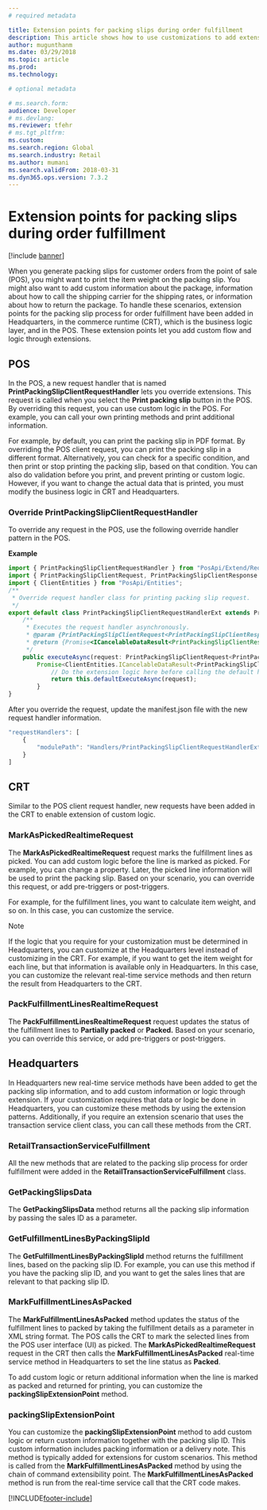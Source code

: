 ```yaml
---
# required metadata

title: Extension points for packing slips during order fulfillment
description: This article shows how to use customizations to add extension points to packing slips during customer order fulfillment.
author: mugunthanm
ms.date: 03/29/2018
ms.topic: article
ms.prod: 
ms.technology: 

# optional metadata

# ms.search.form: 
audience: Developer
# ms.devlang: 
ms.reviewer: tfehr
# ms.tgt_pltfrm: 
ms.custom: 
ms.search.region: Global
ms.search.industry: Retail
ms.author: mumani
ms.search.validFrom: 2018-03-31
ms.dyn365.ops.version: 7.3.2
---
```


# Extension points for packing slips during order fulfillment

[!include [banner](../includes/banner.md)]

When you generate packing slips for customer orders from the point of sale (POS), you might want to print the item weight on the packing slip. You might also want to add custom information about the package, information about how to call the shipping carrier for the shipping rates, or information about how to return the package. To handle these scenarios, extension points for the packing slip process for order fulfillment have been added in Headquarters, in the commerce runtime (CRT), which is the business logic layer, and in the POS. These extension points let you add custom flow and logic through extensions.

## POS
In the POS, a new request handler that is named **PrintPackingSlipClientRequestHandler** lets you override extensions. This request is called when you select the **Print packing slip** button in the POS. By overriding this request, you can use custom logic in the POS. For example, you can call your own printing methods and print additional information.

For example, by default, you can print the packing slip in PDF format. By overriding the POS client request, you can print the packing slip in a different format. Alternatively, you can check for a specific condition, and then print or stop printing the packing slip, based on that condition. You can also do validation before you print, and prevent printing or custom logic. However, if you want to change the actual data that is printed, you must modify the business logic in CRT and Headquarters.

### Override PrintPackingSlipClientRequestHandler
To override any request in the POS, use the following override handler pattern in the POS.

**Example**

```typescript
import { PrintPackingSlipClientRequestHandler } from "PosApi/Extend/RequestHandlers/StoreFulfillmentRequestHandlers";
import { PrintPackingSlipClientRequest, PrintPackingSlipClientResponse } from "PosApi/Consume/SalesOrders";
import { ClientEntities } from "PosApi/Entities";
/**
 * Override request handler class for printing packing slip request.
 */
export default class PrintPackingSlipClientRequestHandlerExt extends PrintPackingSlipClientRequestHandler {
    /**
     * Executes the request handler asynchronously.
     * @param {PrintPackingSlipClientRequest<PrintPackingSlipClientResponse>} The request containing the response.
     * @return {Promise<ICancelableDataResult<PrintPackingSlipClientResponse>>} The cancelable promise containing the response.
     */
    public executeAsync(request: PrintPackingSlipClientRequest<PrintPackingSlipClientResponse>):
        Promise<ClientEntities.ICancelableDataResult<PrintPackingSlipClientResponse>> {
            // Do the extension logic here before calling the default handler.
            return this.defaultExecuteAsync(request);
        }
}
```

After you override the request, update the manifest.json file with the new request handler information.

```typescript 
"requestHandlers": [
    {
        "modulePath": "Handlers/PrintPackingSlipClientRequestHandlerExt"
    }
]
```

## CRT
Similar to the POS client request handler, new requests have been added in the CRT to enable extension of custom logic.

### MarkAsPickedRealtimeRequest
The **MarkAsPickedRealtimeRequest** request marks the fulfillment lines as picked. You can add custom logic before the line is marked as picked. For example, you can change a property. Later, the picked line information will be used to print the packing slip. Based on your scenario, you can override this request, or add pre-triggers or post-triggers. 

For example, for the fulfillment lines, you want to calculate item weight, and so on. In this case, you can customize the service. 

> [!NOTE]
> If the logic that you require for your customization must be determined in Headquarters, you can customize at the Headquarters level instead of customizing in the CRT. For example, if you want to get the item weight for each line, but that information is available only in Headquarters. In this case, you can customize the relevant real-time service methods and then return the result from Headquarters to the CRT.

### PackFulfillmentLinesRealtimeRequest
The **PackFulfillmentLinesRealtimeRequest** request updates the status of the fulfillment lines to **Partially packed** or **Packed.** Based on your scenario, you can override this service, or add pre-triggers or post-triggers. 

## Headquarters
In Headquarters new real-time service methods have been added to get the packing slip information, and to add custom information or logic through extension. If your customization requires that data or logic be done in Headquarters, you can customize these methods by using the extension patterns. Additionally, if you require an extension scenario that uses the transaction service client class, you can call these methods from the CRT.

### RetailTransactionServiceFulfillment
All the new methods that are related to the packing slip process for order fulfillment were added in the **RetailTransactionServiceFulfillment** class.

### GetPackingSlipsData
The **GetPackingSlipsData** method returns all the packing slip information by passing the sales ID as a parameter. 

### GetFulfillmentLinesByPackingSlipId
The **GetFulfillmentLinesByPackingSlipId** method returns the fulfillment lines, based on the packing slip ID. For example, you can use this method if you have the packing slip ID, and you want to get the sales lines that are relevant to that packing slip ID.

### MarkFulfillmentLinesAsPacked
The **MarkFulfillmentLinesAsPacked** method updates the status of the fulfillment lines to packed by taking the fulfillment details as a parameter in XML string format. The POS calls the CRT to mark the selected lines from the POS user interface (UI) as picked. The **MarkAsPickedRealtimeRequest** request in the CRT then calls the **MarkFulfillmentLinesAsPacked** real-time service method in Headquarters to set the line status as **Packed**.

To add custom logic or return additional information when the line is marked as packed and returned for printing, you can customize the **packingSlipExtensionPoint** method.

### packingSlipExtensionPoint
You can customize the **packingSlipExtensionPoint** method to add custom logic or return custom information together with the packing slip ID. This custom information includes packing information or a delivery note. This method is typically added for extensions for custom scenarios. This method is called from the **MarkFulfillmentLinesAsPacked** method by using the chain of command extensibility point. The **MarkFulfillmentLinesAsPacked** method is run from the real-time service call that the CRT code makes.


[!INCLUDE[footer-include](../../includes/footer-banner.md)]